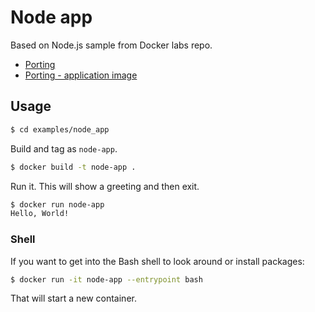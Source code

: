 # Node app

Based on Node.js sample from Docker labs repo.

- [Porting](https://github.com/docker/labs/tree/master/developer-tools/nodejs/porting/)
- [Porting - application image](https://github.com/docker/labs/blob/master/developer-tools/nodejs/porting/2_application_image.md)


## Usage

```sh
$ cd examples/node_app
```

Build and tag as `node-app`.

```sh
$ docker build -t node-app .
```

Run it. This will show a greeting and then exit.

```sh
$ docker run node-app
Hello, World!
```

### Shell

If you want to get into the Bash shell to look around or install packages:

```sh
$ docker run -it node-app --entrypoint bash
```

That will start a new container.

